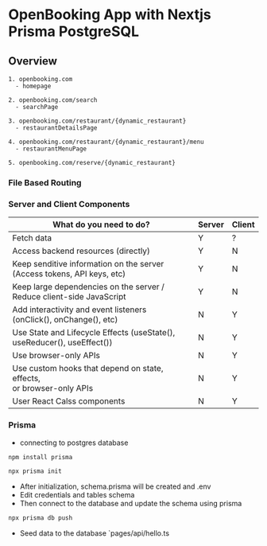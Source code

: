 # OpenBooking App with Nextjs Prisma PostgreSQL

## Overview

```text
1. openbooking.com
  - homepage

2. openbooking.com/search
  - searchPage

3. openbooking.com/restaurant/{dynamic_restaurant}
  - restaurantDetailsPage

4. openbooking.com/restaurant/{dynamic_restaurant}/menu
  - restaurantMenuPage

5. openbooking.com/reserve/{dynamic_restaurant}

```

### File Based Routing

### Server and Client Components

| What do you need to do?                                                     | Server | Client |
| --------------------------------------------------------------------------- | ------ | ------ |
| Fetch data                                                                  | Y      | ?      |
| Access backend resources (directly)                                         | Y      | N      |
| Keep senditive information on the server<br>(Access tokens, API keys, etc)  | Y      | N      |
| Keep large dependencies on the server / <br>Reduce client-side JavaScript   | Y      | N      |
| Add interactivity and event listeners <br>(onClick(), onChange(), etc)      | N      | Y      |
| Use State and Lifecycle Effects (useState(), <br>useReducer(), useEffect()) | N      | Y      |
| Use browser-only APIs                                                       | N      | Y      |
| Use custom hooks that depend on state, effects,<br>or browser-only APIs     | N      | Y      |
| User React Calss components                                                 | N      | Y      |

### Prisma

- connecting to postgres database

```bash
npm install prisma

npx prisma init
```

- After initialization, schema.prisma will be created and .env
- Edit credentials and tables schema
- Then connect to the database and update the schema using prisma

```bash
npx prisma db push
```

- Seed data to the database
  `pages/api/hello.ts
